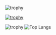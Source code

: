 ![trophy](https://github.com/ryo-ma/github-profile-trophy)

[![trophy](https://github-profile-trophy.vercel.app/?username=mahdez&no-frame=true&theme=nord)](https://github.com/ryo-ma/github-profile-trophy)


![trophy](https://github-readme-stats.vercel.app/api?username=mahdez&theme=nord&show_icons=true)    ![Top Langs](https://github-readme-stats.vercel.app/api/top-langs/?username=mahdez&theme=nord)


